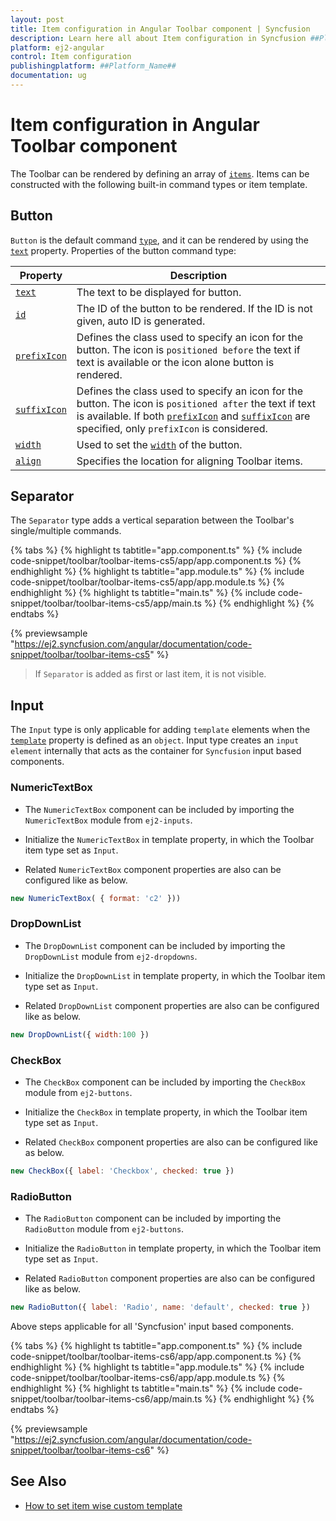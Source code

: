 ```yaml
---
layout: post
title: Item configuration in Angular Toolbar component | Syncfusion
description: Learn here all about Item configuration in Syncfusion ##Platform_Name## Toolbar component of Syncfusion Essential JS 2 and more.
platform: ej2-angular
control: Item configuration 
publishingplatform: ##Platform_Name##
documentation: ug
---
```


# Item configuration in Angular Toolbar component

The Toolbar can be rendered by defining an array of [`items`](https://ej2.syncfusion.com/angular/documentation/api/toolbar#items). Items can be constructed with the following built-in command types or item template.

## Button

`Button` is the default command [`type`](https://ej2.syncfusion.com/angular/documentation/api/toolbar/item#type), and it can be rendered by using the [`text`](https://ej2.syncfusion.com/angular/documentation/api/toolbar/item#text) property.
Properties of the button command type:

  Property   | Description
------------ | -------------
  [`text`](https://ej2.syncfusion.com/angular/documentation/api/toolbar/item#text) | The text to be displayed for button.
 [`id`](https://ej2.syncfusion.com/angular/documentation/api/toolbar/item#id) | The ID of the button to be rendered. If the ID is not given, auto ID is generated.
  [`prefixIcon`](https://ej2.syncfusion.com/angular/documentation/api/toolbar/item#prefixicon) | Defines the class used to specify an icon for the button. The icon is `positioned before` the text if text is available or the icon alone button is rendered.
[`suffixIcon`](https://ej2.syncfusion.com/angular/documentation/api/toolbar/item#suffixicon) | Defines the class used to specify an icon for the button. The icon is `positioned after` the text if text is available. If both [`prefixIcon`](https://ej2.syncfusion.com/angular/documentation/api/toolbar/item#prefixicon) and [`suffixIcon`](https://ej2.syncfusion.com/angular/documentation/api/toolbar/item#suffixicon) are specified, only `prefixIcon` is considered.
  [`width`](https://ej2.syncfusion.com/angular/documentation/api/toolbar/item#width) | Used to set the [`width`](https://ej2.syncfusion.com/angular/documentation/api/toolbar/item#width) of the button.
  [`align`](https://ej2.syncfusion.com/angular/documentation/api/toolbar/item#align) | Specifies the location for aligning Toolbar items.

## Separator

The `Separator` type adds a vertical separation between the Toolbar's single/multiple commands.

{% tabs %}
{% highlight ts tabtitle="app.component.ts" %}
{% include code-snippet/toolbar/toolbar-items-cs5/app/app.component.ts %}
{% endhighlight %}
{% highlight ts tabtitle="app.module.ts" %}
{% include code-snippet/toolbar/toolbar-items-cs5/app/app.module.ts %}
{% endhighlight %}
{% highlight ts tabtitle="main.ts" %}
{% include code-snippet/toolbar/toolbar-items-cs5/app/main.ts %}
{% endhighlight %}
{% endtabs %}
  
{% previewsample "https://ej2.syncfusion.com/angular/documentation/code-snippet/toolbar/toolbar-items-cs5" %}

> If `Separator` is added as first or last item, it is not visible.

## Input

The `Input` type is only applicable for adding `template` elements when the [`template`](https://ej2.syncfusion.com/angular/documentation/api/toolbar/item#template) property is defined as an `object`.
Input type creates an `input element` internally that acts as the container for `Syncfusion` input based components.

### NumericTextBox

* The `NumericTextBox` component can be included by importing the `NumericTextBox` module from `ej2-inputs`.

* Initialize the `NumericTextBox` in template property, in which the Toolbar item type set as `Input`.

* Related `NumericTextBox` component properties are also can be configured like as below.

```javascript
new NumericTextBox( { format: 'c2' }))
```

### DropDownList

* The `DropDownList` component can be included by importing the `DropDownList` module from `ej2-dropdowns`.

* Initialize the `DropDownList` in template property, in which the Toolbar item type set as `Input`.

* Related `DropDownList` component properties are also can be configured like as below.

```javascript
new DropDownList({ width:100 })
```

### CheckBox

* The `CheckBox` component can be included by importing the `CheckBox` module from `ej2-buttons`.

* Initialize the `CheckBox` in template property, in which the Toolbar item type set as `Input`.

* Related `CheckBox` component properties are also can be configured like as below.

```javascript
new CheckBox({ label: 'Checkbox', checked: true })
```

### RadioButton

* The `RadioButton` component can be included by importing the `RadioButton` module from `ej2-buttons`.

* Initialize the `RadioButton` in template property, in which the Toolbar item type set as `Input`.

* Related `RadioButton` component properties are also can be configured like as below.

```javascript
new RadioButton({ label: 'Radio', name: 'default', checked: true })
```

Above steps applicable for all 'Syncfusion' input based components.

{% tabs %}
{% highlight ts tabtitle="app.component.ts" %}
{% include code-snippet/toolbar/toolbar-items-cs6/app/app.component.ts %}
{% endhighlight %}
{% highlight ts tabtitle="app.module.ts" %}
{% include code-snippet/toolbar/toolbar-items-cs6/app/app.module.ts %}
{% endhighlight %}
{% highlight ts tabtitle="main.ts" %}
{% include code-snippet/toolbar/toolbar-items-cs6/app/main.ts %}
{% endhighlight %}
{% endtabs %}
  
{% previewsample "https://ej2.syncfusion.com/angular/documentation/code-snippet/toolbar/toolbar-items-cs6" %}

## See Also

* [How to set item wise custom template](./how-to/set-item-wise-custom-template/)